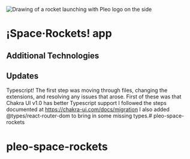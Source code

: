 ![Drawing of a rocket launching with Pleo logo on the side](https://repository-images.githubusercontent.com/255552950/c9991080-ff11-11ea-8706-5d40322f68fe)

# ¡Space·Rockets! app





## Additional Technologies


## Updates
Typescript! The first step was moving through files, changing the extensions, and resolving any issues that arose. First of these was that Chakra UI v1.0 has better Typescript support
I followed the steps documented at https://chakra-ui.com/docs/migration
I also added @types/react-router-dom to bring in some missing types.# pleo-space-rockets
# pleo-space-rockets
